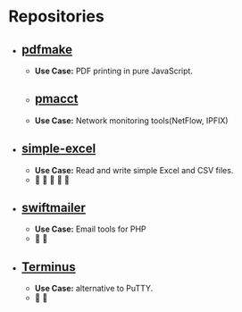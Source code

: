 # Repositories

* ## [pdfmake](https://github.com/bpampuch/pdfmake)
  * **Use Case:**  PDF printing in pure JavaScript.
  
  * ## [pmacct](https://github.com/pmacct/pmacct)
  * **Use Case:**  Network monitoring tools(NetFlow, IPFIX)
  
* ## [simple-excel](https://github.com/spatie/simple-excel)
  * **Use Case:**  Read and write simple Excel and CSV files.
  * :sparkling_heart: :sparkling_heart: :sparkling_heart: :sparkling_heart: :sparkling_heart:

* ## [swiftmailer](https://github.com/swiftmailer/swiftmailer)
  * **Use Case:**  Email tools for PHP
  * :sparkling_heart: :sparkling_heart:

* ## [Terminus](https://github.com/Eugeny/terminus)
  * **Use Case:**  alternative to PuTTY.
  * :sparkling_heart: :sparkling_heart:
  

  
